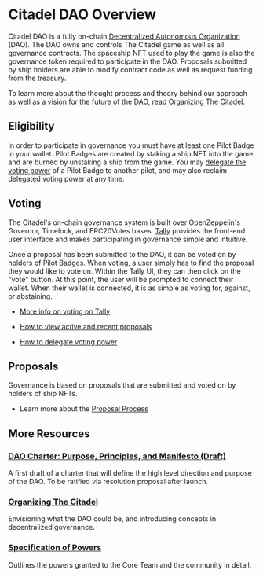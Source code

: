 # Citadel DAO Overview

Citadel DAO is a fully on-chain [Decentralized Autonomous Organization](https://ethereum.org/en/dao/) (DAO). The DAO owns and controls The Citadel game as well as all governance contracts. The spaceship NFT used to play the game is also the governance token required to participate in the DAO. Proposals submitted by ship holders are able to modify contract code as well as request funding from the treasury. 

To learn more about the thought process and theory behind our approach as well as a vision for the future of the DAO, read [Organizing The Citadel](/org/). 

## Eligibility

In order to participate in governance you must have at least one Pilot Badge in your wallet. Pilot Badges are created by staking a ship NFT into the game and are burned by unstaking a ship from the game. You may [delegate the voting power](https://articles-orzd3tqhl-thecitadelgame.vercel.app/docs/delegating-votes) of a Pilot Badge to another pilot, and may also reclaim delegated voting power at any time.   

## Voting

The Citadel's on-chain governance system is built over OpenZeppelin's Governor, Timelock, and ERC20Votes bases. [Tally](tally.xyz) provides the front-end user interface and makes participating in governance simple and intuitive. 

Once a proposal has been submitted to the DAO, it can be voted on by holders of Pilot Badges. When voting, a user simply has to find the proposal they would like to vote on. Within the Tally UI, they can then click on the "vote" button. At this point, the user will be prompted to connect their wallet. When their wallet is connected, it is as simple as voting for, against, or abstaining.

- [More info on voting on Tally](https://articles-orzd3tqhl-thecitadelgame.vercel.app/docs/how-the-dao-works#voting)

- [How to view active and recent proposals](https://docs.tally.xyz/user-guides/navigating-the-app/governance-page) 

- [How to delegate voting power](https://articles-orzd3tqhl-thecitadelgame.vercel.app/docs/delegating-votes)

## Proposals

Governance is based on proposals that are submitted and voted on by holders of ship NFTs. 

- Learn more about the [Proposal Process](/dao/proposal/)

## More Resources

### [DAO Charter: Purpose, Principles, and Manifesto (Draft)]()
A first draft of a charter that will define the high level direction and purpose of the DAO. To be ratified via resolution proposal after launch. 

### [Organizing The Citadel](/dao/org/)
Envisioning what the DAO could be, and introducing concepts in decentralized governance. 

### [Specification of Powers](/dao/powers/)
Outlines the powers granted to the Core Team and the community in detail. 

